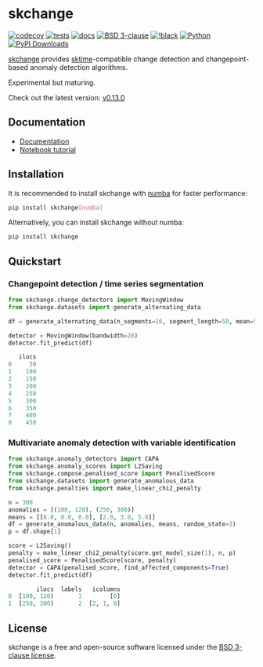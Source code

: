 # skchange

[![codecov](https://codecov.io/gh/NorskRegnesentral/skchange/graph/badge.svg?token=QSS3AY45KY)](https://codecov.io/gh/NorskRegnesentral/skchange)
[![tests](https://github.com/NorskRegnesentral/skchange/actions/workflows/tests.yaml/badge.svg)](https://github.com/NorskRegnesentral/skchange/actions/workflows/tests.yaml)
[![docs](https://readthedocs.org/projects/skchange/badge/?version=latest)](https://skchange.readthedocs.io/en/latest/?badge=latest)
[![BSD 3-clause](https://img.shields.io/badge/License-BSD%203--Clause-blue.svg)](https://github.com/sktime/sktime/blob/main/LICENSE)
[![!black](https://img.shields.io/badge/code%20style-black-000000.svg)](https://github.com/psf/black)
[![Python](https://img.shields.io/pypi/pyversions/skchange)](https://pypi.org/project/skchange/)
[![PyPI Downloads](https://static.pepy.tech/badge/skchange)](https://pepy.tech/projects/skchange)


[skchange]((https://skchange.readthedocs.io/en/latest/)) provides [sktime](https://www.sktime.net/)-compatible change detection and changepoint-based anomaly detection algorithms.

Experimental but maturing.

<!-- ## Latest release -->

Check out the latest version: [v0.13.0](https://github.com/NorskRegnesentral/skchange/releases)

## Documentation

* [Documentation](https://skchange.readthedocs.io/)
* [Notebook tutorial](https://github.com/sktime/sktime-tutorial-pydata-global-2024)


## Installation
It is recommended to install skchange with [numba](https://numba.readthedocs.io/en/stable/) for faster performance:
```sh
pip install skchange[numba]
```

Alternatively, you can install skchange without numba:
```sh
pip install skchange
```

## Quickstart

### Changepoint detection / time series segmentation
```python
from skchange.change_detectors import MovingWindow
from skchange.datasets import generate_alternating_data

df = generate_alternating_data(n_segments=10, segment_length=50, mean=5, random_state=1)

detector = MovingWindow(bandwidth=20)
detector.fit_predict(df)
```
```python
   ilocs
0     50
1    100
2    150
3    200
4    250
5    300
6    350
7    400
8    450
```

### Multivariate anomaly detection with variable identification
```python
from skchange.anomaly_detectors import CAPA
from skchange.anomaly_scores import L2Saving
from skchange.compose.penalised_score import PenalisedScore
from skchange.datasets import generate_anomalous_data
from skchange.penalties import make_linear_chi2_penalty

n = 300
anomalies = [(100, 120), (250, 300)]
means = [[8.0, 0.0, 0.0], [2.0, 3.0, 5.0]]
df = generate_anomalous_data(n, anomalies, means, random_state=3)
p = df.shape[1]

score = L2Saving()
penalty = make_linear_chi2_penalty(score.get_model_size(1), n, p)
penalised_score = PenalisedScore(score, penalty)
detector = CAPA(penalised_score, find_affected_components=True)
detector.fit_predict(df)
```
```python
        ilocs  labels   icolumns
0  [100, 120)       1        [0]
1  [250, 300)       2  [2, 1, 0]
```

## License

skchange is a free and open-source software licensed under the [BSD 3-clause license](https://github.com/NorskRegnesentral/skchange/blob/main/LICENSE).
